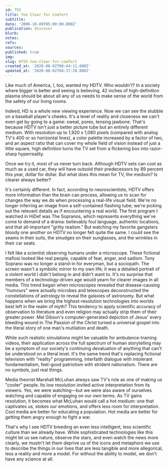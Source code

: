 ```yaml
---
id: 755
title: Too Clear for Comfort
subtitle: 
date: '2006-10-09T05:00:00.000Z'
publication: discover
blurb: 
notes: 
refs: 
sources: 
published: true
img: 
slug: 0755-too-clear-for-comfort
created_at: '2020-08-02T00:44:11.000Z'
updated_at: '2020-08-02T04:37:28.000Z'
---
```

Like much of America, I, too, wanted my HDTV. Who wouldn't? In a society where bigger is better and seeing is believing, 42 inches of high-definition plasma should be about all any of us needs to make sense of the world from the safety of our living rooms.

Indeed, HD is a whole new viewing experience. Now we can see the stubble on a baseball player's cheeks. It's a level of reality and closeness we can't even get by going to a game: sweat, pores, tensing jawbone. That's because HDTV isn't just a better picture tube but an entirely different medium. With resolution up to 1,920 x 1,080 pixels (compared with analog TV's 400 or so horizontal lines), a color palette increased by a factor of two, and an aspect ratio that can cover my whole field of vision instead of just a little square, high definition turns the TV set from a flickering box into razor-sharp hyperreality.

Once we try it, most of us never turn back. Although HDTV sets can cost as much as a used car, they will have outsold their predecessors by 89 percent this year, dollar for dollar. But what does this mean for TV, the medium? Is clearer always better?

It's certainly different. In fact, according to neuroscientists, HDTV offers more information than the brain can process, allowing us to scan for changes the way we do when processing a real-life visual field. We're no longer inferring an image from a self-contained flashing tube; we're picking out the relevant details as if encountering a real world. The first program I watched in HiDef was The Sopranos, which represents everything we've come to demand of a drama: believably foul language, authentic locations, and that all-important "gritty realism." But watching my favorite gangsters bloody one another on HDTV no longer felt quite the same. I could see the seams in their suits, the smudges on their sunglasses, and the wrinkles in their car seats.

I felt like a scientist observing humans under a microscope. These fictional mafiosi looked like real people, capable of fear, anger, and sadism. Tony Soprano was no longer a stand-in for everyman, but a sociopath. The screen wasn't a symbolic mirror to my own life; it was a detailed portrait of a violent world I didn't belong in and didn't want to. It's no surprise that members of a technology-driven age would yearn for clearer images in all media. This trend began when microscopes revealed that disease-causing "humours" were actually microbes and telescopes deconstructed the constellations of astrology to reveal the galaxies of astronomy. But what happens when we bring the highest-resolution technologies into worlds best left in the realm of myth? This tendency to apply scientific accuracy of observation to literature and even religion may actually strip them of their greater power. Mel Gibson's computer-generated depiction of Jesus' every bleeding wound in The Passion of the Christ turned a universal gospel into the literal story of one man's mutilation and death.

While such realistic simulations might be valuable for ambulance-training videos, their application across the full spectrum of human storytelling may be a symptom of our society's continuing devaluation of anything that can't be understood on a literal level. It's the same trend that's replacing fictional television with "reality" programming, interfaith dialogue with intolerant fundamentalism, feel-good patriotism with strident nationalism. There are no symbols, just real things.

Media theorist Marshall McLuhan always saw TV's role as one of making us "cooler" people. Its low resolution invited active interpretation from its viewers. Yes, we were watching—but we were also aware of ourselves watching and capable of engaging on our own terms. As TV gains resolution, it becomes what McLuhan would call a hot medium: one that captivates us, stokes our emotions, and offers less room for interpretation. Cool media are better for educating a population. Hot media are better for getting them angry enough to fight a war.

That's why I see HDTV breeding an even less intelligent, less scientific culture than we already have. While sophisticated technologies like this might let us see nature, observe the stars, and even watch the news more clearly, we mustn't let them deprive us of the icons and metaphors we use to describe the things in our lives that are less tangible and more allegorical, less a reality and more a model. For without the ability to model, we don't have any science at all.
